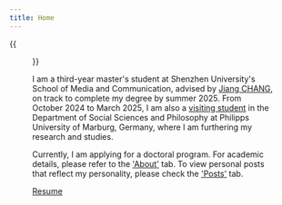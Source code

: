 ```yaml
---
title: Home
---
```


{{<figure src="/images/self.jpg" title="Welcome to my homepage! My name is Zhenting HE." width="360">}}

I am a third-year master's student at Shenzhen University's School of Media and Communication, advised by <a href='https://szu.academia.edu/JiangCHANG/CurriculumVitae' target="_blank"> Jiang CHANG</a >, on track to complete my degree by summer 2025. From October 2024 to March 2025, I am also a <a href='https://www.uni-marburg.de/en/fb03' target="_blank">visiting student</a > in the Department of Social Sciences and Philosophy at Philipps University of Marburg, Germany, where I am furthering my research and studies.

Currently, I am applying for a doctoral program. For academic details, please refer to the <a href='https://www.zhentinghe.com/en/about/' target="_blank">'About'</a > tab. To view personal posts that reflect my personality, please check the <a href='https://www.zhentinghe.com/en/posts/' target="_blank">'Posts'</a > tab.

<a href='/files/简历-何振婷(10.18.24).pdf'  target="_blank"> Resume </a > 